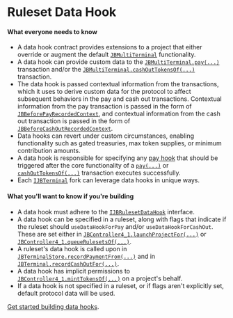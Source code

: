 # Ruleset Data Hook

#### What everyone needs to know

* A data hook contract provides extensions to a project that either override or augment the default [`JBMultiTerminal`](/docs/dev/v4/api/core/JBMultiTerminal.md) functionality.
* A data hook can provide custom data to the [`JBMultiTerminal.pay(...)`](/docs/dev/v4/api/core/JBMultiTerminal.md#pay) transaction and/or the [`JBMultiTerminal.cashOutTokensOf(...)`](/docs/dev/v4/api/core/JBMultiTerminal.md#cashouttokensof) transaction.
* The data hook is passed contextual information from the transactions, which it uses to derive custom data for the protocol to affect subsequent behaviors in the pay and cash out transactions. Contextual information from the pay transaction is passed in the form of [`JBBeforePayRecordedContext`](/docs/dev/v4/api/core/structs/JBBeforePayRecordedContext.md), and contextual information from the cash out transaction is passed in the form of [`JBBeforeCashOutRecordedContext`](/docs/dev/v4/api/core/structs/JBBeforeCashOutRecordedContext.md).
* Data hooks can revert under custom circumstances, enabling functionality such as gated treasuries, max token supplies, or minimum contribution amounts.
* A data hook is responsible for specifying any [pay hook](pay-hook.md) that should be triggered after the core functionality of a [`pay(...)`](/docs/dev/v4/api/core/JBMultiTerminal.md#pay) or [`cashOutTokensOf(...)`](/docs/dev/v4/api/core/JBMultiTerminal.md#cashouttokensof) transaction executes successfully.
* Each [`IJBTerminal`](/docs/dev/v4/api/core/interfaces/IJBTerminal.md) fork can leverage data hooks in unique ways.

#### What you'll want to know if you're building

* A data hook must adhere to the [`IJBRulesetDataHook`](/docs/dev/v4/api/core/interfaces/IJBRulesetDataHook.md) interface.
* A data hook can be specified in a ruleset, along with flags that indicate if the ruleset should `useDataHookForPay` and/or `useDataHookForCashOut`. These are set either in [`JBController4_1.launchProjectFor(...)`](/docs/dev/v4/api/core/JBController.md#launchprojectfor) or [`JBController4_1.queueRulesetsOf(...)`](/docs/dev/v4/api/core/JBController.md#queuerulesetsof).
* A ruleset's data hook is called upon in [`JBTerminalStore.recordPaymentFrom(...)`](/docs/dev/v4/api/core/JBTerminalStore.md#recordpaymentfrom) and in [`JBTerminal.recordCashOutFor(...)`](/docs/dev/v4/api/core/JBTerminalStore.md#recordcashoutfor).
* A data hook has implicit permissions to [`JBController4_1.mintTokensOf(...)`](/docs/dev/v4/api/core/JBController.md#minttokensof) on a project's behalf.
* If a data hook is not specified in a ruleset, or if flags aren't explicitly set, default protocol data will be used.

[Get started building data hooks](/docs/dev/v4/build/hooks/ruleset-data-hook.md).


